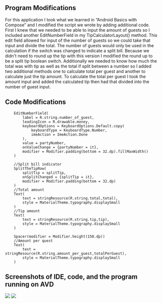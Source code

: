 
<h2>Program Modifications</h2>
<p>For this application I took what we learned in “Android Basics with Compose” and I modified the script we wrote by adding additional code. First I knew that we needed to be able to input the amount of guests so I included another EditNumberField in my TipCalculatorLayout() method. This edit field allowed for input of the number of guests so we could take that input and divide the total.  The number of guests would only be used in the calculation if the switch was changed to indicate a split bill. Because we didn't need to round up the tip with this version I modified the round up to be a split tip boolean switch. Additionally we needed to know how much the total was with tip as well as the total if split between a number so I added two additional methods one to calculate total per guest and another to calculate just the tip amount. To calculate the total per guest I took the  amount input and added the calculated tip then had that divided into the number of guest input. 
</p>

<h2>Code Modifications</h2>

        EditNumberField(
            label = R.string.number_of_guest,
            leadingIcon = R.drawable.money,
            keyboardOptions = KeyboardOptions.Default.copy(
                keyboardType = KeyboardType.Number,
                imeAction = ImeAction.Done
            ),
            value = partyNumber,
            onValueChange = {partyNumber = it},
            modifier = Modifier.padding(bottom = 32.dp).fillMaxWidth()
        )

        //Split bill indicator
        SplitTheTipRow(
            splitTip = splitTip,
            onSplitChanged = {splitTip = it},
            modifier = Modifier.padding(bottom = 32.dp)
        )
        //Total amount
        Text(
            text = stringResource(R.string.total,total),
            style = MaterialTheme.typography.displaySmall
        )
        //Tip amount
        Text(
            text = stringResource(R.string.tip,tip),
            style = MaterialTheme.typography.displaySmall
        )

        Spacer(modifier = Modifier.height(150.dp))
        //Amount per quest
        Text(
            text = stringResource(R.string.amount_per_guest,totalPerGuest),
            style = MaterialTheme.typography.displaySmall
        )

        
        
<h2>Screenshots of IDE, code, and the program running on AVD</h2>
      
<img src = Screenshot%202025-09-01%20at%2012.51.36%E2%80%AFPM.png/>

<img src =Screenshot%202025-09-01%20at%201.56.57%E2%80%AFPM.png/> 
